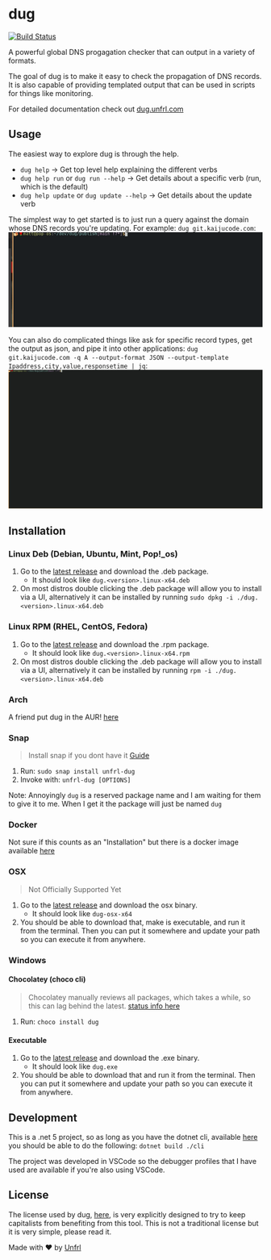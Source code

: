 # dug

[![Build Status](https://drone.unfrl.com/api/badges/unfrl/dug/status.svg)](https://drone.unfrl.com/unfrl/dug)

A powerful global DNS progagation checker that can output in a variety of formats.

The goal of dug is to make it easy to check the propagation of DNS records. It is also capable of providing templated output that can be used in scripts for things like monitoring.

For detailed documentation check out [dug.unfrl.com](https://dug.unfrl.com)

## Usage
The easiest way to explore dug is through the help.
* `dug help` -> Get top level help explaining the different verbs
* `dug help run` or `dug run --help` -> Get details about a specific verb (run, which is the default)
* `dug help update` or `dug update --help` -> Get details about the update verb

The simplest way to get started is to just run a query against the domain whose DNS records you're updating.
For example: `dug git.kaijucode.com`:
![](cli/Resources/gif1.gif)

You can also do complicated things like ask for specific record types, get the output as json, and pipe it into other applications: `dug git.kaijucode.com -q A --output-format JSON --output-template Ipaddress,city,value,responsetime | jq`:
![](cli/Resources/gif2.gif)

## Installation

### Linux Deb (Debian, Ubuntu, Mint, Pop!_os)

1. Go to the [latest release](https://github.com/unfrl/dug/releases/latest) and download the .deb package.
    * It should look like `dug.<version>.linux-x64.deb`
2. On most distros double clicking the .deb package will allow you to install via a UI, alternatively it can be installed by running `sudo dpkg -i ./dug.<version>.linux-x64.deb`

### Linux RPM (RHEL, CentOS, Fedora)

1. Go to the [latest release](https://github.com/unfrl/dug/releases/latest) and download the .rpm package.
    * It should look like `dug.<version>.linux-x64.rpm`
2. On most distros double clicking the .deb package will allow you to install via a UI, alternatively it can be installed by running `rpm -i ./dug.<version>.linux-x64.deb`

### Arch

A friend put dug in the AUR! [here](https://aur.archlinux.org/packages/dug-git/)

### Snap
> Install snap if you dont have it [Guide](https://snapcraft.io/docs/getting-started#heading--install)

1. Run: `sudo snap install unfrl-dug`
2. Invoke with: `unfrl-dug [OPTIONS]`

Note: Annoyingly `dug` is a reserved package name and I am waiting for them to give it to me. When I get it the package will just be named `dug`

### Docker

Not sure if this counts as an "Installation" but there is a docker image available [here](https://hub.docker.com/r/unfrl/dug)

### OSX
> Not Officially Supported Yet
1. Go to the [latest release](https://github.com/unfrl/dug/releases/latest) and download the osx binary.
    * It should look like `dug-osx-x64`
2. You should be able to download that, make is executable, and run it from the terminal. Then you can put it somewhere and update your path so you can execute it from anywhere.

### Windows

#### Chocolatey (choco cli)
> Chocolatey manually reviews all packages, which takes a while, so this can lag behind the latest. [status info here](https://chocolatey.org/packages/dug)
1. Run: `choco install dug`

#### Executable
1. Go to the [latest release](https://github.com/unfrl/dug/releases/latest) and download the .exe binary.
    * It should look like `dug.exe`
2. You should be able to download that and run it from the terminal. Then you can put it somewhere and update your path so you can execute it from anywhere.

## Development

This is a .net 5 project, so as long as you have the dotnet cli, available [here](https://dotnet.microsoft.com/download/dotnet/5.0) you should be able to do the following: `dotnet build ./cli`

The project was developed in VSCode so the debugger profiles that I have used are available if you're also using VSCode.

## License
The license used by dug, [here](./cli/LICENSE), is very explicitly designed to try to keep capitalists from benefiting from this tool. This is not a traditional license but it is very simple, please read it.

Made with ❤️ by [Unfrl](https://unfrl.com)
